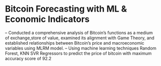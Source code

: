 # Bitcoin Forecasting with ML & Economic Indicators


– Conducted a comprehensive analysis of Bitcoin’s functions as a medium of exchange,store of value, examined its alignment
with Game Theory, and established relationships between Bitcoin’s price and macroeconomic variables using MLRM model.
– Using machine learning techniques Random Forest, KNN SVR Regressors to predict the price of bitcoin with maximum
accuracy score of 92.2
